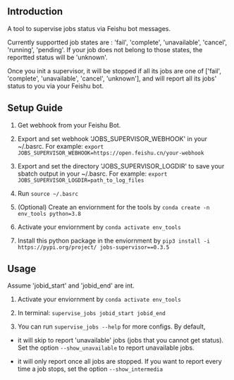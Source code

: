 ## Introduction

A tool to supervise jobs status via Feishu bot messages.

Currently supportted job states are : 'fail', 'complete', 'unavailable', 'cancel', 'running', 'pending'. If your job does not belong to those states, the reportted status will be 'unknown'. 

Once you init a supervisor, it will be stopped if all its jobs are one of ['fail', 'complete', 'unavailable', 'cancel', 'unknown'], and will report all its jobs' status to you via your Feishu bot. 

## Setup Guide

1. Get webhook from your Feishu Bot. 

2. Export and set webhook 'JOBS_SUPERVISOR_WEBHOOK' in your ~/.basrc. For example:
``export JOBS_SUPERVISOR_WEBHOOK=https://open.feishu.cn/your-webhook``

3. Export and set the directory 'JOBS_SUPERVISOR_LOGDIR' to save your sbatch output in your ~/.basrc. For example:
``export JOBS_SUPERVISOR_LOGDIR=path_to_log_files``

3. Run `source ~/.basrc`

4. (Optional) Create an enviornment for the tools by `conda create -n env_tools python=3.8` 

5. Activate your enviornment by `conda activate env_tools`

6. Install this python package in the enviornment by `pip3 install -i https://pypi.org/project/ jobs-supervisor==0.3.5`


## Usage

Assume 'jobid_start' and 'jobid_end' are int.

1. Activate your enviornment by `conda activate env_tools`

2. In terminal:
``supervise_jobs jobid_start jobid_end``

3. You can run `supervise_jobs --help` for more configs. By default,

- it will skip to report 'unavailable' jobs (jobs that you cannot get status). Set the option `--show_unavailable` to report unavailable jobs. 

- it will only report once all jobs are stopped. If you want to report every time a job stops, set the option `--show_intermedia`
